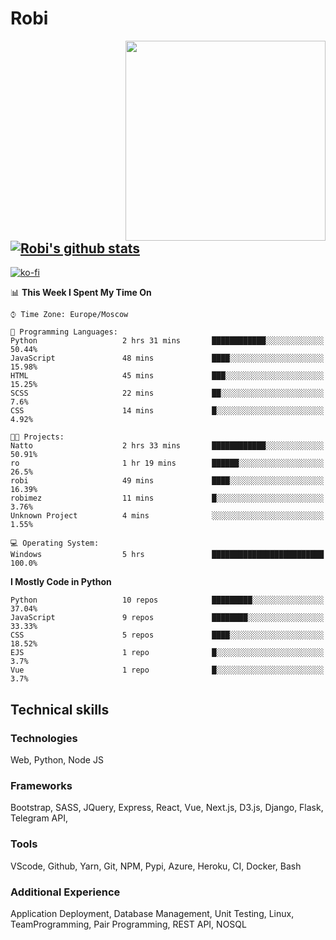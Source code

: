# Robi

<img align='right' src='https://thumbs.gfycat.com/BleakGorgeousAmoeba-size_restricted.gif' width='320'>

[![Robi's github stats](https://github-readme-stats-lime-theta.vercel.app/api?username=robimez&count_private=true&show_icons=true&theme=dark)](https://github.com/RobiMez/github-readme-stats)
---
[![ko-fi](https://ko-fi.com/img/githubbutton_sm.svg)](https://ko-fi.com/K3K74LSLU)

<!--START_SECTION:waka-->
📊 **This Week I Spent My Time On** 

```text
⌚︎ Time Zone: Europe/Moscow

💬 Programming Languages: 
Python                   2 hrs 31 mins       ████████████░░░░░░░░░░░░░   50.44% 
JavaScript               48 mins             ████░░░░░░░░░░░░░░░░░░░░░   15.98% 
HTML                     45 mins             ███░░░░░░░░░░░░░░░░░░░░░░   15.25% 
SCSS                     22 mins             ██░░░░░░░░░░░░░░░░░░░░░░░   7.6% 
CSS                      14 mins             █░░░░░░░░░░░░░░░░░░░░░░░░   4.92%

🐱‍💻 Projects: 
Natto                    2 hrs 33 mins       ████████████░░░░░░░░░░░░░   50.91% 
ro                       1 hr 19 mins        ██████░░░░░░░░░░░░░░░░░░░   26.5% 
robi                     49 mins             ████░░░░░░░░░░░░░░░░░░░░░   16.39% 
robimez                  11 mins             █░░░░░░░░░░░░░░░░░░░░░░░░   3.76% 
Unknown Project          4 mins              ░░░░░░░░░░░░░░░░░░░░░░░░░   1.55%

💻 Operating System: 
Windows                  5 hrs               █████████████████████████   100.0%

```

**I Mostly Code in Python** 

```text
Python                   10 repos            █████████░░░░░░░░░░░░░░░░   37.04% 
JavaScript               9 repos             ████████░░░░░░░░░░░░░░░░░   33.33% 
CSS                      5 repos             ████░░░░░░░░░░░░░░░░░░░░░   18.52% 
EJS                      1 repo              █░░░░░░░░░░░░░░░░░░░░░░░░   3.7% 
Vue                      1 repo              █░░░░░░░░░░░░░░░░░░░░░░░░   3.7%

```



<!--END_SECTION:waka-->

## Technical skills

### Technologies 

Web, Python, Node JS

### Frameworks

Bootstrap, SASS, JQuery, Express, React, Vue, Next.js,
D3.js, Django, Flask, Telegram API,

### Tools

VScode, Github, Yarn, Git, NPM, Pypi, Azure, Heroku, CI, Docker, Bash

### Additional Experience

Application Deployment, Database Management, Unit Testing, Linux, TeamProgramming, Pair Programming, REST API, NOSQL
